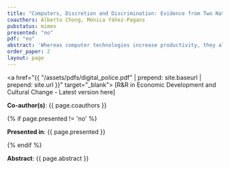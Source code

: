 ```yaml
---
title: "Computers, Discretion and Discrimination: Evidence from Two Natural Field Experiments"
coauthors: Alberto Chong, Mónica Yáñez-Pagans
pubstatus: mimeo
presented: "no"
pdf: "no"
abstract: 'Whereas computer technologies increase productivity, they also diminish discrimination by reducing discretion in situations of monopoly power in the public sector. We exploit two natural field experiments related to the renewal of identification cards in Bolivia to show that, as expected, applicants randomly assigned to a computer process are more likely to complete renewal faster as compared to those assigned to a manual one. More interestingly, we also find that computers help reduce discrimination based on observable characteristics, such as age, gender, and rural-urban background. Finally, we find that corruption may be reduced too, as it typically goes hand in hand with discrimination issues.'
order_paper: 2
layout: page
---
```

<a href="{{ "/assets/pdfs/digital_police.pdf" | prepend: site.baseurl | prepend: site.url }}" target="_blank"> [R&R in Economic Development and Cultural Change - Latest version here] </a>
<p><b>Co-author(s)</b>: {{ page.coauthors }} </p>
{% if page.presented != 'no' %}
<p><b>Presented in</b>: {{ page.presented }} </p>
{% endif %}

<div class ="text"><p><b>Abstract</b>: {{ page.abstract }} </p></div>

